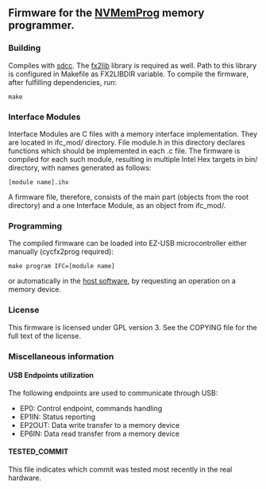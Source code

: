 ## Firmware for the [NVMemProg](https://github.com/wojciechk8/NVMemProg-hardware) memory programmer.


### Building
Compiles with [sdcc](http://sdcc.sourceforge.net/). The [fx2lib](https://github.com/djmuhlestein/fx2lib)
library is required as well. Path to this library is configured in Makefile as FX2LIBDIR variable.
To compile the firmware, after fulfilling dependencies, run:
```
make
```


### Interface Modules
Interface Modules are C files with a memory interface implementation. They are
located in ifc_mod/ directory. File module.h in this directory declares functions
which should be implemented in each .c file. The firmware is compiled for each
such module, resulting in multiple Intel Hex targets in bin/ directory, with names
generated as follows:
```
[module name].ihx
```
A firmware file, therefore, consists of the main part (objects from the root directory) and a one
Interface Module, as an object from ifc_mod/.


### Programming
The compiled firmware can be loaded into EZ-USB microcontroller either manually
(cycfx2prog required):
```
make program IFC=[module name]
```
or automatically in the [host software](https://github.com/wojciechk8/NVMemProg-host), by
requesting an operation on a memory device.

### License
This firmware is licensed under GPL version 3. See the COPYING file for the full text of the license.


### Miscellaneous information

#### USB Endpoints utilization
The following endpoints are used to communicate through USB:
* EP0:    Control endpoint, commands handling
* EP1IN:  Status reporting
* EP2OUT: Data write transfer to a memory device
* EP6IN:  Data read transfer from a memory device

#### TESTED_COMMIT
This file indicates which commit was tested most recently in the real hardware.
